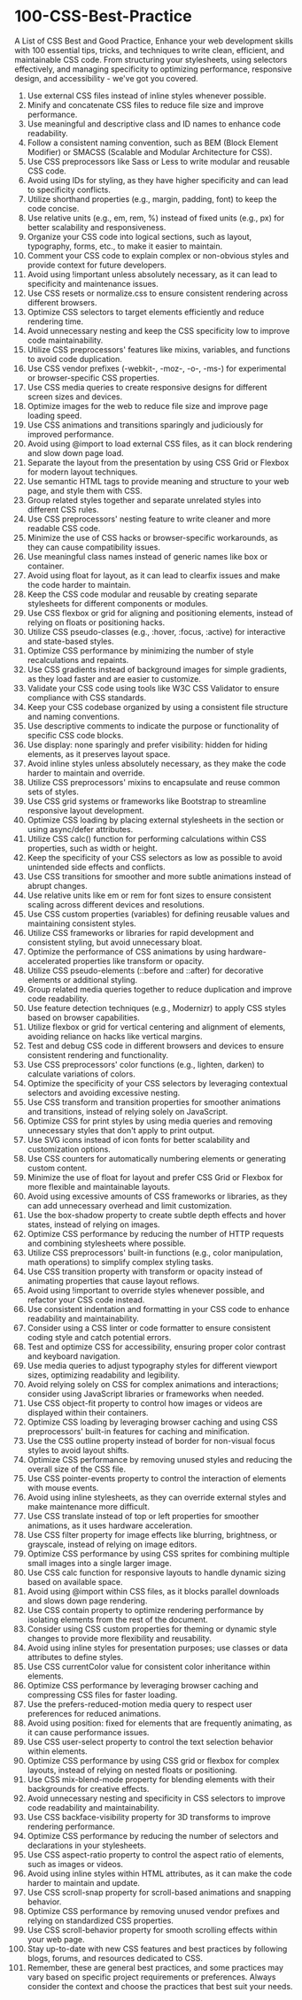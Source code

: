 # 100-CSS-Best-Practice
A List of  CSS Best and Good Practice,  Enhance your web development skills with 100 essential tips, tricks, and techniques to write clean, efficient, and maintainable CSS code. From structuring your stylesheets, using selectors effectively, and managing specificity to optimizing performance, responsive design, and accessibility - we've got you covered.

1. Use external CSS files instead of inline styles whenever possible.
2. Minify and concatenate CSS files to reduce file size and improve performance.
3. Use meaningful and descriptive class and ID names to enhance code readability.
4. Follow a consistent naming convention, such as BEM (Block Element Modifier) or SMACSS (Scalable and Modular Architecture for CSS).
5. Use CSS preprocessors like Sass or Less to write modular and reusable CSS code.
6. Avoid using IDs for styling, as they have higher specificity and can lead to specificity conflicts.
7. Utilize shorthand properties (e.g., margin, padding, font) to keep the code concise.
8. Use relative units (e.g., em, rem, %) instead of fixed units (e.g., px) for better scalability and responsiveness.
9. Organize your CSS code into logical sections, such as layout, typography, forms, etc., to make it easier to maintain.
10. Comment your CSS code to explain complex or non-obvious styles and provide context for future developers.
11. Avoid using !important unless absolutely necessary, as it can lead to specificity and maintenance issues.
12. Use CSS resets or normalize.css to ensure consistent rendering across different browsers.
13. Optimize CSS selectors to target elements efficiently and reduce rendering time.
14. Avoid unnecessary nesting and keep the CSS specificity low to improve code maintainability.
15. Utilize CSS preprocessors' features like mixins, variables, and functions to avoid code duplication.
16. Use CSS vendor prefixes (-webkit-, -moz-, -o-, -ms-) for experimental or browser-specific CSS properties.
17. Use CSS media queries to create responsive designs for different screen sizes and devices.
18. Optimize images for the web to reduce file size and improve page loading speed.
19. Use CSS animations and transitions sparingly and judiciously for improved performance.
20. Avoid using @import to load external CSS files, as it can block rendering and slow down page load.
21. Separate the layout from the presentation by using CSS Grid or Flexbox for modern layout techniques.
22. Use semantic HTML tags to provide meaning and structure to your web page, and style them with CSS.
23. Group related styles together and separate unrelated styles into different CSS rules.
24. Use CSS preprocessors' nesting feature to write cleaner and more readable CSS code.
25. Minimize the use of CSS hacks or browser-specific workarounds, as they can cause compatibility issues.
26. Use meaningful class names instead of generic names like box or container.
27. Avoid using float for layout, as it can lead to clearfix issues and make the code harder to maintain.
28. Keep the CSS code modular and reusable by creating separate stylesheets for different components or modules.
29. Use CSS flexbox or grid for aligning and positioning elements, instead of relying on floats or positioning hacks.
30. Utilize CSS pseudo-classes (e.g., :hover, :focus, :active) for interactive and state-based styles.
31. Optimize CSS performance by minimizing the number of style recalculations and repaints.
32. Use CSS gradients instead of background images for simple gradients, as they load faster and are easier to customize.
33. Validate your CSS code using tools like W3C CSS Validator to ensure compliance with CSS standards.
34. Keep your CSS codebase organized by using a consistent file structure and naming conventions.
35. Use descriptive comments to indicate the purpose or functionality of specific CSS code blocks.
36. Use display: none sparingly and prefer visibility: hidden for hiding elements, as it preserves layout space.
37. Avoid inline styles unless absolutely necessary, as they make the code harder to maintain and override.
38. Utilize CSS preprocessors' mixins to encapsulate and reuse common sets of styles.
39. Use CSS grid systems or frameworks like Bootstrap to streamline responsive layout development.
40. Optimize CSS loading by placing external stylesheets in the <head> section or using async/defer attributes.
41. Utilize CSS calc() function for performing calculations within CSS properties, such as width or height.
42. Keep the specificity of your CSS selectors as low as possible to avoid unintended side effects and conflicts.
43. Use CSS transitions for smoother and more subtle animations instead of abrupt changes.
44. Use relative units like em or rem for font sizes to ensure consistent scaling across different devices and resolutions.
45. Use CSS custom properties (variables) for defining reusable values and maintaining consistent styles.
46. Utilize CSS frameworks or libraries for rapid development and consistent styling, but avoid unnecessary bloat.
47. Optimize the performance of CSS animations by using hardware-accelerated properties like transform or opacity.
48. Utilize CSS pseudo-elements (::before and ::after) for decorative elements or additional styling.
49. Group related media queries together to reduce duplication and improve code readability.
50. Use feature detection techniques (e.g., Modernizr) to apply CSS styles based on browser capabilities.
51. Utilize flexbox or grid for vertical centering and alignment of elements, avoiding reliance on hacks like vertical margins.
52. Test and debug CSS code in different browsers and devices to ensure consistent rendering and functionality.
53. Use CSS preprocessors' color functions (e.g., lighten, darken) to calculate variations of colors.
54. Optimize the specificity of your CSS selectors by leveraging contextual selectors and avoiding excessive nesting.
55. Use CSS transform and transition properties for smoother animations and transitions, instead of relying solely on JavaScript.
56. Optimize CSS for print styles by using media queries and removing unnecessary styles that don't apply to print output.
57. Use SVG icons instead of icon fonts for better scalability and customization options.
58. Use CSS counters for automatically numbering elements or generating custom content.
59. Minimize the use of float for layout and prefer CSS Grid or Flexbox for more flexible and maintainable layouts.
60. Avoid using excessive amounts of CSS frameworks or libraries, as they can add unnecessary overhead and limit customization.
61. Use the box-shadow property to create subtle depth effects and hover states, instead of relying on images.
62. Optimize CSS performance by reducing the number of HTTP requests and combining stylesheets where possible.
63. Utilize CSS preprocessors' built-in functions (e.g., color manipulation, math operations) to simplify complex styling tasks.
64. Use CSS transition property with transform or opacity instead of animating properties that cause layout reflows.
65. Avoid using !important to override styles whenever possible, and refactor your CSS code instead.
66. Use consistent indentation and formatting in your CSS code to enhance readability and maintainability.
67. Consider using a CSS linter or code formatter to ensure consistent coding style and catch potential errors.
68. Test and optimize CSS for accessibility, ensuring proper color contrast and keyboard navigation.
69. Use media queries to adjust typography styles for different viewport sizes, optimizing readability and legibility.
70. Avoid relying solely on CSS for complex animations and interactions; consider using JavaScript libraries or frameworks when needed.
71. Use CSS object-fit property to control how images or videos are displayed within their containers.
72. Optimize CSS loading by leveraging browser caching and using CSS preprocessors' built-in features for caching and minification.
73. Use the CSS outline property instead of border for non-visual focus styles to avoid layout shifts.
74. Optimize CSS performance by removing unused styles and reducing the overall size of the CSS file.
75. Use CSS pointer-events property to control the interaction of elements with mouse events.
76. Avoid using inline stylesheets, as they can override external styles and make maintenance more difficult.
77. Use CSS translate instead of top or left properties for smoother animations, as it uses hardware acceleration.
78. Use CSS filter property for image effects like blurring, brightness, or grayscale, instead of relying on image editors.
79. Optimize CSS performance by using CSS sprites for combining multiple small images into a single larger image.
80. Use CSS calc function for responsive layouts to handle dynamic sizing based on available space.
81. Avoid using @import within CSS files, as it blocks parallel downloads and slows down page rendering.
82. Use CSS contain property to optimize rendering performance by isolating elements from the rest of the document.
83. Consider using CSS custom properties for theming or dynamic style changes to provide more flexibility and reusability.
84. Avoid using inline styles for presentation purposes; use classes or data attributes to define styles.
85. Use CSS currentColor value for consistent color inheritance within elements.
86. Optimize CSS performance by leveraging browser caching and compressing CSS files for faster loading.
87. Use the prefers-reduced-motion media query to respect user preferences for reduced animations.
88. Avoid using position: fixed for elements that are frequently animating, as it can cause performance issues.
89. Use CSS user-select property to control the text selection behavior within elements.
90. Optimize CSS performance by using CSS grid or flexbox for complex layouts, instead of relying on nested floats or positioning.
91. Use CSS mix-blend-mode property for blending elements with their backgrounds for creative effects.
92. Avoid unnecessary nesting and specificity in CSS selectors to improve code readability and maintainability.
93. Use CSS backface-visibility property for 3D transforms to improve rendering performance.
94. Optimize CSS performance by reducing the number of selectors and declarations in your stylesheets.
95. Use CSS aspect-ratio property to control the aspect ratio of elements, such as images or videos.
96. Avoid using inline styles within HTML attributes, as it can make the code harder to maintain and update.
97. Use CSS scroll-snap property for scroll-based animations and snapping behavior.
98. Optimize CSS performance by removing unused vendor prefixes and relying on standardized CSS properties.
99. Use CSS scroll-behavior property for smooth scrolling effects within your web page.
100. Stay up-to-date with new CSS features and best practices by following blogs, forums, and resources dedicated to CSS.
101. Remember, these are general best practices, and some practices may vary based on specific project requirements or preferences. Always consider the context and choose the practices that best suit your needs.
